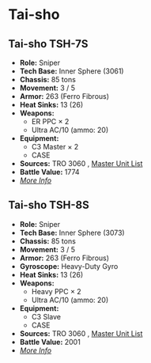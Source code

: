 # Tai-sho 

## Tai-sho TSH-7S 

- **Role:** Sniper 
- **Tech Base:** Inner Sphere (3061) 
- **Chassis:** 85 tons 
- **Movement:** 3 / 5 
- **Armor:** 263 (Ferro Fibrous) 
- **Heat Sinks:** 13 (26) 
- **Weapons:** 
  - ER PPC × 2 
  - Ultra AC/10 (ammo: 20) 
- **Equipment:** 
  - C3 Master × 2 
  - CASE 
- **Sources:** TRO 3060 , [Master Unit List](http://masterunitlist.info/Unit/Details/3150/tai-sho-tsh-7s) 
- **Battle Value:** 1774 
- [*More Info*](tai-sho/tai-sho_tsh-7s.md) 

## Tai-sho TSH-8S 

- **Role:** Sniper 
- **Tech Base:** Inner Sphere (3073) 
- **Chassis:** 85 tons 
- **Movement:** 3 / 5 
- **Armor:** 263 (Ferro Fibrous) 
- **Gyroscope:** Heavy-Duty Gyro 
- **Heat Sinks:** 13 (26) 
- **Weapons:** 
  - Heavy PPC × 2 
  - Ultra AC/10 (ammo: 20) 
- **Equipment:** 
  - C3 Slave 
  - CASE 
- **Sources:** TRO 3060 , [Master Unit List](http://masterunitlist.info/Unit/Details/3151/tai-sho-tsh-8s) 
- **Battle Value:** 2001 
- [*More Info*](tai-sho/tai-sho_tsh-8s.md) 

